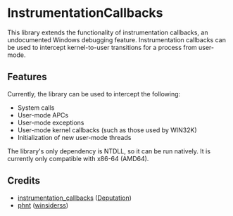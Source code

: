 # InstrumentationCallbacks
This library extends the functionality of instrumentation callbacks, an undocumented Windows debugging feature. Instrumentation callbacks can be used to intercept kernel-to-user transitions for a process from user-mode. 

## Features
Currently, the library can be used to intercept the following:

+ System calls
+ User-mode APCs
+ User-mode exceptions
+ User-mode kernel callbacks (such as those used by WIN32K)
+ Initialization of new user-mode threads

The library's only dependency is NTDLL, so it can be run natively. It is currently only compatible with x86-64 (AMD64).

## Credits
+ [instrumentation_callbacks](https://github.com/Deputation/instrumentation_callbacks) ([Deputation](https://github.com/Deputation))
+ [phnt](https://github.com/winsiderss/systeminformer/tree/master/phnt) ([winsiderss](https://github.com/winsiderss))
